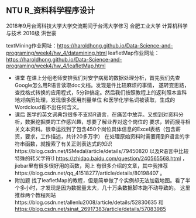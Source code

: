 ﻿## NTU R_资料科学程序设计
2018年9月台湾科技大学大学交流期间于台湾大学修习
合肥工业大学 计算机科学与技术 2016级 洪世豪

textMining作业网址：https://haroldhong.github.io/Data-Science-and-programing/week4/hw_4/datamining.html 
leafletMap作业网址：https://haroldhong.github.io/Data-Science-and-programing/week4/hw_4/leafletMap.html


- 课堂
在课上分组老师安排我们对安宁病房的数据处理分析，首先我们先查Google怎么用R语言读取doc文档。发现是件比较麻烦的事情，
遂转变思路，查找格式转换的应用程式，5分钟搞定。然后我们按照教程上的返利照本宣科地对病历处理，发现很多医用剂量单位
和医学化学名词被读取，生成的Wordcloud看不出任何含义。
- 课后
医学的英文词典包很多不支持R语言，在痛苦中放弃。又想到对资料分析，数据挖掘类的工作感兴趣，想要了解业界对这个岗位的
要求，转而搜寻相关文本资料。很幸运找到了包含450个岗位具体信息的Excel表格（包含薪资，要求，工作描述，共计20多万字）
在处理原始资料时需要用到R语言的字符串函数，就搜索了有关正则表达式的知识https://blog.csdn.net/ISMedal/article/details/79450820
以及R语言中比较特殊的转义字符\\1 https://zhidao.baidu.com/question/240565568.html ，jiebar里有很多很好用的函数，网上
有很多介绍的文章，其中我推荐https://blog.csdn.net/qq_41518277/article/details/80198407 。
- 附加题
找了leafletMap的教程，但是简单做了个实例却无法加载地图。看了半个多小时，才发现是因为数据量太大，几十万条数据脚本跑不动导致的。
这里推荐两个教程网站https://blog.csdn.net/allenlu2008/article/details/52830635 和 https://blog.csdn.net/sinat_26917383/article/details/57083985
